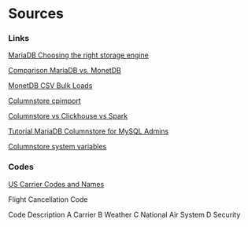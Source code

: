 # Sources

### Links

[MariaDB Choosing the right storage engine](https://mariadb.com/kb/en/choosing-the-right-storage-engine/)

[Comparison MariaDB vs. MonetDB](https://db-engines.com/en/system/MariaDB%3bMonetDB)

[MonetDB CSV Bulk Loads](https://www.monetdb.org/Documentation/ServerAdministration/LoadingBulkData/CSVBulkLoads)

[Columnstore cpimport](https://mariadb.com/docs/solutions/columnstore/load-columnstore-data/#cpimport)

[Columnstore vs Clickhouse vs Spark](https://www.percona.com/blog/2017/03/17/column-store-database-benchmarks-mariadb-columnstore-vs-clickhouse-vs-apache-spark/)

[Tutorial MariaDB Columnstore for MySQL Admins](https://dbsysupgrade.com/tutorial-mariadb-columnstore-for-mysql-admins/)

[Columnstore system variables](https://mariadb.com/kb/en/columnstore-system-variables/#operating-mode)

### Codes

[US Carrier Codes and Names](https://aspm.faa.gov/aspmhelp/index/ASQP__Carrier_Codes_and_Names.html)

Flight Cancellation Code

Code Description
A Carrier
B Weather
C National Air System
D Security
